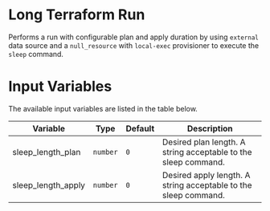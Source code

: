 # Long Terraform Run 

Performs a run with configurable plan and apply duration by using `external` data source and a `null_resource` with `local-exec` provisioner to execute the `sleep` command.

# Input Variables

The available input variables are listed in the table below.

| Variable | Type | Default | Description |
| -------- | ---- | ------- | ----------- |
| sleep_length_plan | `number` | `0` | Desired plan length. A string acceptable to the sleep command.|
| sleep_length_apply | `number` | `0` | Desired apply length. A string acceptable to the sleep command.|

